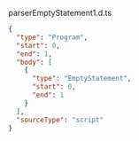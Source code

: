 parserEmptyStatement1.d.ts
```json
{
  "type": "Program",
  "start": 0,
  "end": 1,
  "body": [
    {
      "type": "EmptyStatement",
      "start": 0,
      "end": 1
    }
  ],
  "sourceType": "script"
}
```

